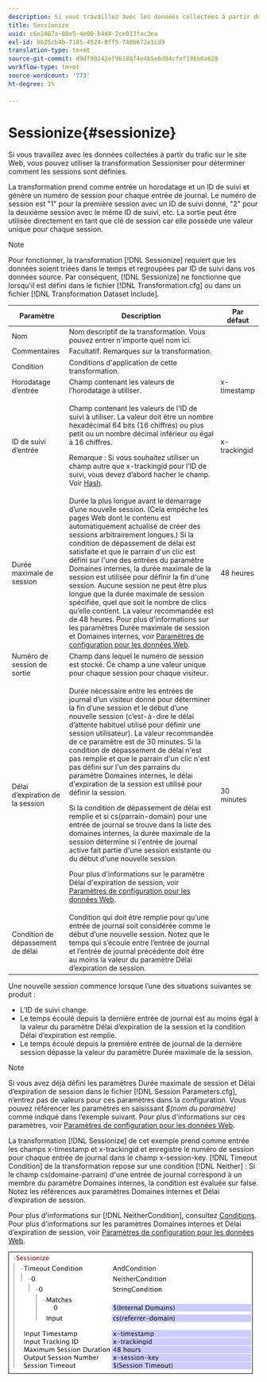 ```yaml
---
description: Si vous travaillez avec les données collectées à partir du trafic sur le site Web, vous pouvez utiliser la transformation Sessioniser pour déterminer comment les sessions sont définies.
title: Sessionize
uuid: c6e2487a-80e5-4e00-b4d4-2ce013fac3ea
exl-id: bb25cb4b-7185-4524-8ff5-740b672e1cd9
translation-type: tm+mt
source-git-commit: d9df90242ef96188f4e4b5e6d04cfef196b0a628
workflow-type: tm+mt
source-wordcount: '773'
ht-degree: 1%

---
```


# Sessionize{#sessionize}

Si vous travaillez avec les données collectées à partir du trafic sur le site Web, vous pouvez utiliser la transformation Sessioniser pour déterminer comment les sessions sont définies.

La transformation prend comme entrée un horodatage et un ID de suivi et génère un numéro de session pour chaque entrée de journal. Le numéro de session est &quot;1&quot; pour la première session avec un ID de suivi donné, &quot;2&quot; pour la deuxième session avec le même ID de suivi, etc. La sortie peut être utilisée directement en tant que clé de session car elle possède une valeur unique pour chaque session.

>[!NOTE]
>
>Pour fonctionner, la transformation [!DNL Sessionize] requiert que les données soient triées dans le temps et regroupées par ID de suivi dans vos données source. Par conséquent, [!DNL Sessionize] ne fonctionne que lorsqu&#39;il est défini dans le fichier [!DNL Transformation.cfg] ou dans un fichier [!DNL Transformation Dataset Include].

<table id="table_34984DF9340149C0A5016F08EABAD158"> 
 <thead> 
  <tr> 
   <th colname="col1" class="entry"> Paramètre </th> 
   <th colname="col2" class="entry"> Description </th> 
   <th colname="col3" class="entry"> Par défaut </th> 
  </tr> 
 </thead>
 <tbody> 
  <tr> 
   <td colname="col1"> Nom </td> 
   <td colname="col2"> Nom descriptif de la transformation. Vous pouvez entrer n'importe quel nom ici. </td> 
   <td colname="col3"> </td> 
  </tr> 
  <tr> 
   <td colname="col1"> Commentaires </td> 
   <td colname="col2"> Facultatif. Remarques sur la transformation. </td> 
   <td colname="col3"> </td> 
  </tr> 
  <tr> 
   <td colname="col1"> Condition </td> 
   <td colname="col2"> Conditions d'application de cette transformation. </td> 
   <td colname="col3"> </td> 
  </tr> 
  <tr> 
   <td colname="col1"> Horodatage d’entrée </td> 
   <td colname="col2"> Champ contenant les valeurs de l’horodatage à utiliser. </td> 
   <td colname="col3"> x-timestamp </td> 
  </tr> 
  <tr> 
   <td colname="col1"> ID de suivi d’entrée </td> 
   <td colname="col2"> <p>Champ contenant les valeurs de l'ID de suivi à utiliser. La valeur doit être un nombre hexadécimal 64 bits (16 chiffres) ou plus petit ou un nombre décimal inférieur ou égal à 16 chiffres. </p> <p> <p>Remarque : Si vous souhaitez utiliser un champ autre que x-trackingid pour l’ID de suivi, vous devez d’abord hacher le champ. Voir <a href="../../../../../home/c-dataset-const-proc/c-data-trans/c-transf-types/c-standard-transf/c-hash.md#concept-9c353923264941c3aea4428fed66d369"> Hash</a>. </p> </p> </td> 
   <td colname="col3"> x-trackingid </td> 
  </tr> 
  <tr> 
   <td colname="col1"> <p>Durée maximale de session </p> </td> 
   <td colname="col2">Durée la plus longue avant le démarrage d’une nouvelle session. (Cela empêche les pages Web dont le contenu est automatiquement actualisé de créer des sessions arbitrairement longues.) Si la <span class="wintitle"> condition de dépassement de délai</span> est satisfaite et que le parrain d'un clic est défini sur l'une des entrées du paramètre Domaines internes, la durée maximale de la session est utilisée pour définir la fin d'une session. Aucune session ne peut être plus longue que la durée maximale de session spécifiée, quel que soit le nombre de clics qu’elle contient. La valeur recommandée est de 48 heures. Pour plus d'informations sur les paramètres Durée maximale de session et Domaines internes, voir <a href="../../../../../home/c-dataset-const-proc/c-config-web-data/c-config-web-data.md#concept-9a306b65483a484bb3f6f3c1d7e77519"> Paramètres de configuration pour les données Web</a>. </td> 
   <td colname="col3"> 48 heures </td> 
  </tr> 
  <tr> 
   <td colname="col1"> Numéro de session de sortie </td> 
   <td colname="col2"> Champ dans lequel le numéro de session est stocké. Ce champ a une valeur unique pour chaque session pour chaque visiteur. </td> 
   <td colname="col3"> </td> 
  </tr> 
  <tr> 
   <td colname="col1"> Délai d’expiration de la session </td> 
   <td colname="col2"> <p>Durée nécessaire entre les entrées de journal d’un visiteur donné pour déterminer la fin d’une session et le début d’une nouvelle session (c’est-à-dire le délai d’attente habituel utilisé pour définir une session utilisateur). La valeur recommandée de ce paramètre est de 30 minutes. Si la condition de dépassement de délai n'est pas remplie et que le parrain d'un clic n'est pas défini sur l'un des parrains du paramètre Domaines internes, le délai d'expiration de la session est utilisé pour définir la session. </p> <p> Si la condition de dépassement de délai est remplie et si cs(parrain-domain) pour une entrée de journal se trouve dans la liste des domaines internes, la durée maximale de la session détermine si l'entrée de journal active fait partie d'une session existante ou du début d'une nouvelle session. </p> <p> Pour plus d'informations sur le paramètre Délai d'expiration de session, voir <a href="../../../../../home/c-dataset-const-proc/c-config-web-data/c-config-web-data.md#concept-9a306b65483a484bb3f6f3c1d7e77519"> Paramètres de configuration pour les données Web</a>. </p> </td> 
   <td colname="col3"> 30 minutes </td> 
  </tr> 
  <tr> 
   <td colname="col1"> Condition de dépassement de délai </td> 
   <td colname="col2"> Condition qui doit être remplie pour qu’une entrée de journal soit considérée comme le début d’une nouvelle session. Notez que le temps qui s’écoule entre l’entrée de journal et l’entrée de journal précédente doit être au moins la valeur du paramètre Délai d’expiration de session. </td> 
   <td colname="col3"> </td> 
  </tr> 
 </tbody> 
</table>

Une nouvelle session commence lorsque l’une des situations suivantes se produit :

* L’ID de suivi change.
* Le temps écoulé depuis la dernière entrée de journal est au moins égal à la valeur du paramètre Délai d’expiration de la session et la condition Délai d’expiration est remplie.
* Le temps écoulé depuis la première entrée de journal de la dernière session dépasse la valeur du paramètre Durée maximale de la session.

>[!NOTE]
>
>Si vous avez déjà défini les paramètres Durée maximale de session et Délai d’expiration de session dans le fichier [!DNL Session Parameters.cfg], n’entrez pas de valeurs pour ces paramètres dans la configuration. Vous pouvez référencer les paramètres en saisissant *$(nom du paramètre)* comme indiqué dans l’exemple suivant. Pour plus d&#39;informations sur ces paramètres, voir [Paramètres de configuration pour les données Web](../../../../../home/c-dataset-const-proc/c-config-web-data/c-config-web-data.md#concept-9a306b65483a484bb3f6f3c1d7e77519).

La transformation [!DNL Sessionize] de cet exemple prend comme entrée les champs x-timestamp et x-trackingid et enregistre le numéro de session pour chaque entrée de journal dans le champ x-session-key. [!DNL Timeout Condition] de la transformation repose sur une condition [!DNL Neither] : Si le champ cs(domaine-parrain) d&#39;une entrée de journal correspond à un membre du paramètre Domaines internes, la condition est évaluée sur false. Notez les références aux paramètres Domaines internes et Délai d’expiration de session.

Pour plus d&#39;informations sur [!DNL NeitherCondition], consultez [Conditions](../../../../../home/c-dataset-const-proc/c-conditions/c-abt-cond.md). Pour plus d’informations sur les paramètres Domaines internes et Délai d’expiration de session, voir [Paramètres de configuration pour les données Web](../../../../../home/c-dataset-const-proc/c-config-web-data/c-config-web-data.md#concept-9a306b65483a484bb3f6f3c1d7e77519).

![](assets/cfg_TransformationType_Sessionize.png)
